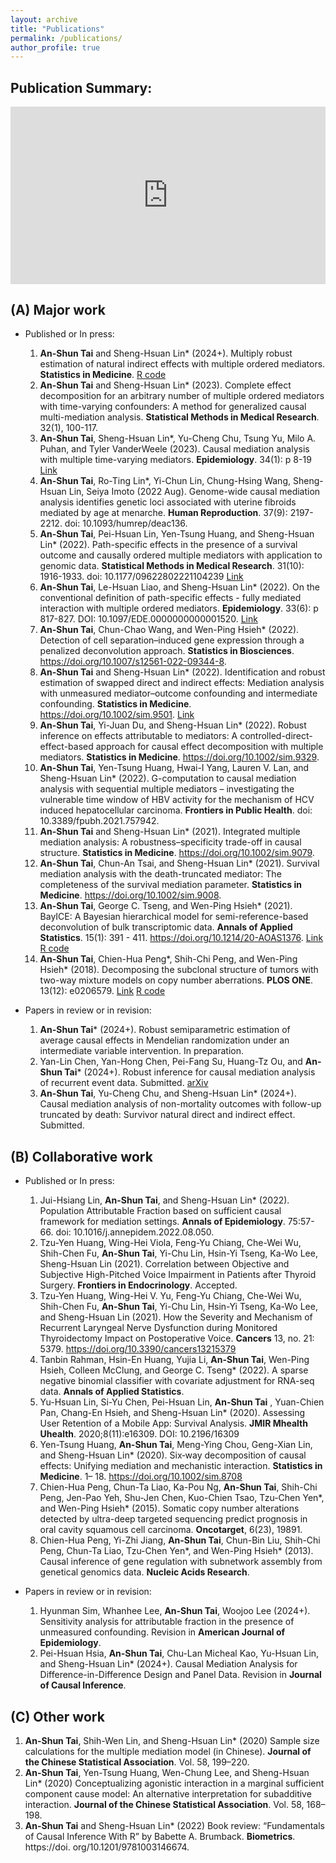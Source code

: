 ```yaml
---
layout: archive
title: "Publications"
permalink: /publications/
author_profile: true
---
```


Publication Summary:
-----
<style>
  .responsive-iframe-wrapper {
    position: relative;
    padding-bottom: 56.25%; /* 16:9 Aspect Ratio */
    height: 0;
    overflow: hidden;
    max-width: 100%;
  }

  .responsive-iframe-wrapper iframe {
    position: absolute;
    top: 0;
    left: 0;
    width: 100%;
    height: 100%;
    border: none;
  }
</style>


<div class="responsive-iframe-wrapper">
  <iframe 
    src="https://an-shun-tai.github.io/anshun.tai/barchart/publication-summary.html" 
    allowfullscreen
  ></iframe>
</div>


(A) Major work
-----
  * Published or In press​:
    1. **An-Shun Tai** and Sheng-Hsuan Lin* (2024+). Multiply robust estimation of natural indirect effects with multiple ordered mediators. **Statistics in Medicine**. [R code](https://github.com/AshTai/MedMR)
    2. **An-Shun Tai** and Sheng-Hsuan Lin* (2023). Complete effect decomposition for an arbitrary number of multiple ordered mediators with time-varying confounders: A method for generalized causal multi-mediation analysis. **Statistical Methods in Medical Research**. 32(1), 100-117.
    3. **An-Shun Tai**, Sheng-Hsuan Lin*, Yu-Cheng Chu, Tsung Yu, Milo A. Puhan, and Tyler VanderWeele (2023). Causal mediation analysis with multiple time-varying mediators. **Epidemiology**. 34(1): p 8-19 [Link](https://biostats.bepress.com/harvardbiostat/paper228/)
    4. **An-Shun Tai**, Ro-Ting Lin*, Yi-Chun Lin, Chung-Hsing Wang, Sheng-Hsuan Lin, Seiya Imoto (2022 Aug). Genome-wide causal mediation analysis identifies genetic loci associated with uterine fibroids mediated by age at menarche. **Human Reproduction**. 37(9): 2197-2212. doi: 10.1093/humrep/deac136.
    5. **An-Shun Tai**, Pei-Hsuan Lin, Yen-Tsung Huang, and Sheng-Hsuan Lin* (2022). Path-specific effects in the presence of a survival outcome and causally ordered multiple mediators with application to genomic data. **Statistical Methods in Medical Research**. 31(10): 1916-1933. doi: 10.1177/09622802221104239 [Link](https://biostats.bepress.com/harvardbiostat/paper218/)
    6. **An-Shun Tai**, Le-Hsuan Liao, and Sheng-Hsuan Lin* (2022). On the conventional definition of path-specific effects - fully mediated interaction with multiple ordered mediators. **Epidemiology**. 33(6): p 817-827. DOI: 10.1097/EDE.0000000000001520. [Link](https://biostats.bepress.com/harvardbiostat/paper229/)
    7. **An-Shun Tai**, Chun-Chao Wang, and Wen-Ping Hsieh* (2022). Detection of cell separation–induced gene expression through a penalized deconvolution approach. **Statistics in Biosciences**. https://doi.org/10.1007/s12561-022-09344-8.
    8. **An-Shun Tai** and Sheng-Hsuan Lin* (2022). Identification and robust estimation of swapped direct and indirect effects: Mediation analysis with unmeasured mediator–outcome confounding and intermediate confounding. **Statistics in Medicine**. https://doi.org/10.1002/sim.9501. [Link](https://biostats.bepress.com/harvardbiostat/paper226/)
    9. **An-Shun Tai**, Yi-Juan Du, and Sheng-Hsuan Lin* (2022). Robust inference on effects attributable to mediators: A controlled-direct-effect-based approach for causal effect decomposition with multiple mediators. **Statistics in Medicine**. https://doi.org/10.1002/sim.9329. 
    10. **An-Shun Tai**, Yen-Tsung Huang, Hwai-I Yang, Lauren V. Lan, and Sheng-Hsuan Lin* (2022). G-computation to causal mediation analysis with sequential multiple mediators – investigating the vulnerable time window of HBV activity for the mechanism of HCV induced hepatocellular carcinoma. **Frontiers in Public Health**. doi: 10.3389/fpubh.2021.757942.
    11. **An-Shun Tai** and Sheng-Hsuan Lin* (2021). Integrated multiple mediation analysis: A robustness–specificity trade-off in causal structure. **Statistics in Medicine**. https://doi.org/10.1002/sim.9079.
    12. **An-Shun Tai**, Chun-An Tsai, and Sheng-Hsuan Lin* (2021). Survival mediation analysis with the death-truncated mediator: The completeness of the survival mediation parameter. **Statistics in Medicine**. https://doi.org/10.1002/sim.9008.
    13. **An-Shun Tai**, George C. Tseng, and Wen-Ping Hsieh* (2021). BayICE: A Bayesian hierarchical model for semi-reference-based deconvolution of bulk transcriptomic data. **Annals of Applied Statistics**. 15(1): 391 - 411. https://doi.org/10.1214/20-AOAS1376. [Link](https://projecteuclid.org/journals/annals-of-applied-statistics/volume-15/issue-1/BayICE--A-Bayesian-hierarchical-model-for-semireference-based-deconvolution/10.1214/20-AOAS1376.full) [R code](https://github.com/AshTai/BayICE)
    14. **An-Shun Tai**, Chien-Hua Peng*, Shih-Chi Peng, and Wen-Ping Hsieh* (2018). Decomposing the subclonal structure of tumors with two-way mixture models on copy number aberrations. **PLOS ONE**. 13(12): e0206579. [Link](https://journals.plos.org/plosone/article?id=10.1371/journal.pone.0206579) [R code](https://github.com/AshTai/CloneDeMix)

  * Papers in review or in revision:​
    1. **An-Shun Tai*** (2024+). Robust semiparametric estimation of average causal effects in Mendelian randomization under an intermediate variable intervention. In preparation.
    2. Yan-Lin Chen, Yan-Hong Chen, Pei-Fang Su, Huang-Tz Ou, and **An-Shun Tai*** (2024+). Robust inference for causal mediation analysis of recurrent event data. Submitted. [arXiv](https://arxiv.org/abs/2305.06651)
    3. **An-Shun Tai**, Yu-Cheng Chu, and Sheng-Hsuan Lin* (2024+). Causal mediation analysis of non-mortality outcomes with follow-up truncated by death: Survivor natural direct and indirect effect. Submitted. 

(B) Collaborative work
-----
  * Published or In press​:
    1. Jui-Hsiang Lin, **An-Shun Tai**, and Sheng-Hsuan Lin* (2022). Population Attributable Fraction based on sufficient causal framework for mediation settings.​ **Annals of Epidemiology**. 75:57-66. doi: 10.1016/j.annepidem.2022.08.050.
    2. Tzu-Yen Huang, Wing-Hei Viola, Feng-Yu Chiang, Che-Wei Wu, Shih-Chen Fu, **An-Shun Tai**, Yi-Chu Lin, Hsin-Yi Tseng, Ka-Wo Lee, Sheng-Hsuan Lin (2021). Correlation between Objective and Subjective High-Pitched Voice Impairment in Patients after Thyroid Surgery. **Frontiers in Endocrinology**. Accepted.
    3. Tzu-Yen Huang, Wing-Hei V. Yu, Feng-Yu Chiang, Che-Wei Wu, Shih-Chen Fu, **An-Shun Tai**, Yi-Chu Lin, Hsin-Yi Tseng, Ka-Wo Lee, and Sheng-Hsuan Lin (2021). How the Severity and Mechanism of Recurrent Laryngeal Nerve Dysfunction during Monitored Thyroidectomy Impact on Postoperative Voice. **Cancers** 13, no. 21: 5379. https://doi.org/10.3390/cancers13215379
    4. Tanbin Rahman, Hsin-En Huang, Yujia Li, **An-Shun Tai**, Wen-Ping Hsieh, Colleen McClung, and George C. Tseng* (2022). A sparse negative binomial classifier with covariate adjustment for RNA-seq data. **​Annals of Applied Statistics**.
    5. Yu-Hsuan Lin, Si-Yu Chen, Pei-Hsuan Lin, **An-Shun Tai** ,  Yuan-Chien Pan, Chang-En Hsieh, and Sheng-Hsuan Lin* (2020). Assessing User Retention of a Mobile App: Survival Analysis. **JMIR Mhealth Uhealth**. 2020;8(11):e16309. DOI: 10.2196/16309
    6. Yen-Tsung Huang, **An-Shun Tai**, Meng-Ying Chou, Geng-Xian Lin, and Sheng-Hsuan Lin* (2020). Six‐way decomposition of causal effects: Unifying mediation and mechanistic interaction. **Statistics in Medicine**. 1– 18. https://doi.org/10.1002/sim.8708
    7. Chien-Hua Peng, Chun-Ta Liao, Ka-Pou Ng, **An-Shun Tai**, Shih-Chi Peng, Jen-Pao Yeh, Shu-Jen Chen, Kuo-Chien Tsao, Tzu-Chen Yen*, and Wen-Ping Hsieh* (2015). Somatic copy number alterations detected by ultra-deep targeted sequencing predict prognosis in oral cavity squamous cell carcinoma. **Oncotarget**, 6(23), 19891.
    8. Chien-Hua Peng, Yi-Zhi Jiang, **An-Shun Tai**, Chun-Bin Liu, Shih-Chi Peng, Chun-Ta Liao, Tzu-Chen Yen*, and Wen-Ping Hsieh* (2013). Causal inference of gene regulation with subnetwork assembly from genetical genomics data. **Nucleic Acids Research**.

  * Papers in review or in revision:
    1. Hyunman Sim, Whanhee Lee, **An-Shun Tai**, Woojoo Lee (2024+). Sensitivity analysis for attributable fraction in the presence of unmeasured confounding. Revision in **American Journal of Epidemiology**.
    2. Pei-Hsuan Hsia, **An-Shun Tai**, Chu-Lan Micheal Kao, Yu-Hsuan Lin, and Sheng-Hsuan Lin* (2024+). Causal Mediation Analysis for Difference-in-Difference Design and Panel Data. Revision in **Journal of Causal Inference**.

(C) Other work
-----
  1. **An-Shun Tai**, Shih-Wen Lin, and Sheng-Hsuan Lin* (2020) Sample size calculations for the multiple mediation model (in Chinese). **Journal of the Chinese Statistical Association**. Vol. 58, 199–220.
  2. **An-Shun Tai**, Yen-Tsung Huang, Wen-Chung Lee, and Sheng-Hsuan Lin* (2020) Conceptualizing agonistic interaction in a marginal sufficient component cause model: An alternative interpretation for subadditive interaction. **Journal of the Chinese Statistical Association**. Vol. 58, 168–198.
  3. **An-Shun Tai** and Sheng-Hsuan Lin* (2022) Book review: “Fundamentals of Causal Inference With R” by Babette A. Brumback. **Biometrics**. https://doi. org/10.1201/9781003146674.
